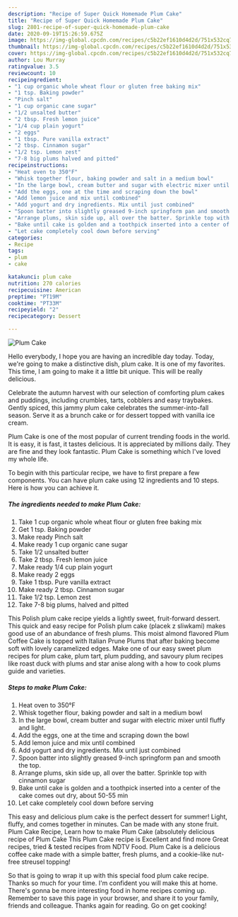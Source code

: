 ```yaml
---
description: "Recipe of Super Quick Homemade Plum Cake"
title: "Recipe of Super Quick Homemade Plum Cake"
slug: 2801-recipe-of-super-quick-homemade-plum-cake
date: 2020-09-19T15:26:59.675Z
image: https://img-global.cpcdn.com/recipes/c5b22ef1610d4d2d/751x532cq70/plum-cake-recipe-main-photo.jpg
thumbnail: https://img-global.cpcdn.com/recipes/c5b22ef1610d4d2d/751x532cq70/plum-cake-recipe-main-photo.jpg
cover: https://img-global.cpcdn.com/recipes/c5b22ef1610d4d2d/751x532cq70/plum-cake-recipe-main-photo.jpg
author: Lou Murray
ratingvalue: 3.5
reviewcount: 10
recipeingredient:
- "1 cup organic whole wheat flour or gluten free baking mix"
- "1 tsp. Baking powder"
- "Pinch salt"
- "1 cup organic cane sugar"
- "1/2 unsalted butter"
- "2 tbsp. Fresh lemon juice"
- "1/4 cup plain yogurt"
- "2 eggs"
- "1 tbsp. Pure vanilla extract"
- "2 tbsp. Cinnamon sugar"
- "1/2 tsp. Lemon zest"
- "7-8 big plums halved and pitted"
recipeinstructions:
- "Heat oven to 350°F"
- "Whisk together flour, baking powder and salt in a medium bowl"
- "In the large bowl, cream butter and sugar with electric mixer until fluffy and light."
- "Add the eggs, one at the time and scraping down the bowl"
- "Add lemon juice and mix until combined"
- "Add yogurt and dry ingredients. Mix until just combined"
- "Spoon batter into slightly greased 9-inch springform pan and smooth the top."
- "Arrange plums, skin side up, all over the batter. Sprinkle top with cinnamon sugar"
- "Bake until cake is golden and a toothpick inserted into a center of the cake comes out dry, about 50-55 min"
- "Let cake completely cool down before serving"
categories:
- Recipe
tags:
- plum
- cake

katakunci: plum cake 
nutrition: 270 calories
recipecuisine: American
preptime: "PT19M"
cooktime: "PT33M"
recipeyield: "2"
recipecategory: Dessert

---
```



![Plum Cake](https://img-global.cpcdn.com/recipes/c5b22ef1610d4d2d/751x532cq70/plum-cake-recipe-main-photo.jpg)

Hello everybody, I hope you are having an incredible day today. Today, we're going to make a distinctive dish, plum cake. It is one of my favorites. This time, I am going to make it a little bit unique. This will be really delicious.

Celebrate the autumn harvest with our selection of comforting plum cakes and puddings, including crumbles, tarts, cobblers and easy traybakes. Gently spiced, this jammy plum cake celebrates the summer-into-fall season. Serve it as a brunch cake or for dessert topped with vanilla ice cream.

Plum Cake is one of the most popular of current trending foods in the world. It is easy, it is fast, it tastes delicious. It is appreciated by millions daily. They are fine and they look fantastic. Plum Cake is something which I've loved my whole life.


To begin with this particular recipe, we have to first prepare a few components. You can have plum cake using 12 ingredients and 10 steps. Here is how you can achieve it.

<!--inarticleads1-->

##### The ingredients needed to make Plum Cake:

1. Take 1 cup organic whole wheat flour or gluten free baking mix
1. Get 1 tsp. Baking powder
1. Make ready Pinch salt
1. Make ready 1 cup organic cane sugar
1. Take 1/2 unsalted butter
1. Take 2 tbsp. Fresh lemon juice
1. Make ready 1/4 cup plain yogurt
1. Make ready 2 eggs
1. Take 1 tbsp. Pure vanilla extract
1. Make ready 2 tbsp. Cinnamon sugar
1. Take 1/2 tsp. Lemon zest
1. Take 7-8 big plums, halved and pitted


This Polish plum cake recipe yields a lightly sweet, fruit-forward dessert. This quick and easy recipe for Polish plum cake (placek z sliwkami) makes good use of an abundance of fresh plums. This moist almond flavored Plum Coffee Cake is topped with Italian Prune Plums that after baking become soft with lovely caramelized edges. Make one of our easy sweet plum recipes for plum cake, plum tart, plum pudding, and savoury plum recipes like roast duck with plums and star anise along with a how to cook plums guide and varieties. 

<!--inarticleads2-->

##### Steps to make Plum Cake:

1. Heat oven to 350°F
1. Whisk together flour, baking powder and salt in a medium bowl
1. In the large bowl, cream butter and sugar with electric mixer until fluffy and light.
1. Add the eggs, one at the time and scraping down the bowl
1. Add lemon juice and mix until combined
1. Add yogurt and dry ingredients. Mix until just combined
1. Spoon batter into slightly greased 9-inch springform pan and smooth the top.
1. Arrange plums, skin side up, all over the batter. Sprinkle top with cinnamon sugar
1. Bake until cake is golden and a toothpick inserted into a center of the cake comes out dry, about 50-55 min
1. Let cake completely cool down before serving


This easy and delicious plum cake is the perfect dessert for summer! Light, fluffy, and comes together in minutes. Can be made with any stone fruit. Plum Cake Recipe, Learn how to make Plum Cake (absolutely delicious recipe of Plum Cake This Plum Cake recipe is Excellent and find more Great recipes, tried &amp; tested recipes from NDTV Food. Plum Cake is a delicious coffee cake made with a simple batter, fresh plums, and a cookie-like nut-free streusel topping! 

So that is going to wrap it up with this special food plum cake recipe. Thanks so much for your time. I'm confident you will make this at home. There's gonna be more interesting food in home recipes coming up. Remember to save this page in your browser, and share it to your family, friends and colleague. Thanks again for reading. Go on get cooking!
